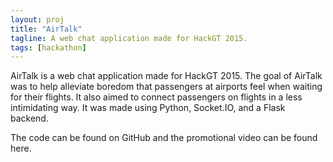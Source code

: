 ```yaml
---
layout: proj
title: "AirTalk"
tagline: A web chat application made for HackGT 2015.
tags: [hackathon]
---
```


AirTalk is a web chat application made for HackGT 2015. The goal of AirTalk was to help alleviate boredom that passengers at airports feel when waiting for their flights. It also aimed to connect passengers on flights in a less intimidating way. It was made using Python, Socket.IO, and a Flask backend.

The code can be found on GitHub and the promotional video can be found here.
